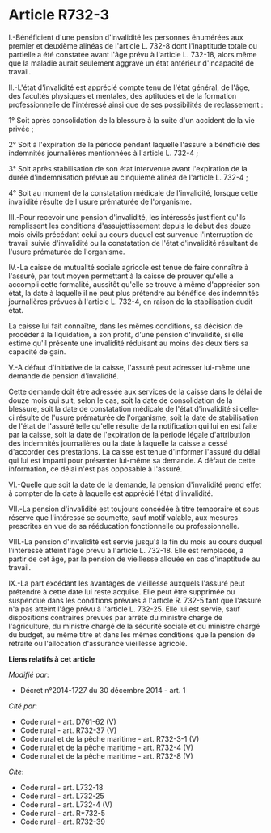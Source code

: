 # Article R732-3

I.-Bénéficient d'une pension d'invalidité les personnes énumérées aux premier et deuxième alinéas de l'article L. 732-8 dont
l'inaptitude totale ou partielle a été constatée avant l'âge prévu à l'article L. 732-18, alors même que la maladie aurait
seulement aggravé un état antérieur d'incapacité de travail. 

II.-L'état d'invalidité est apprécié compte tenu de l'état général, de l'âge, des facultés physiques et mentales, des
aptitudes et de la formation professionnelle de l'intéressé ainsi que de ses possibilités de reclassement : 

1° Soit après consolidation de la blessure à la suite d'un accident de la vie privée ; 

2° Soit à l'expiration de la période pendant laquelle l'assuré a bénéficié des indemnités journalières mentionnées à
l'article L. 732-4 ; 

3° Soit après stabilisation de son état intervenue avant l'expiration de la durée d'indemnisation prévue au cinquième alinéa
de l'article L. 732-4 ; 

4° Soit au moment de la constatation médicale de l'invalidité, lorsque cette invalidité résulte de l'usure prématurée de
l'organisme. 

III.-Pour recevoir une pension d'invalidité, les intéressés justifient qu'ils remplissent les conditions d'assujettissement
depuis le début des douze mois civils précédant celui au cours duquel est survenue l'interruption de travail suivie
d'invalidité ou la constatation de l'état d'invalidité résultant de l'usure prématurée de l'organisme. 

IV.-La caisse de mutualité sociale agricole est tenue de faire connaître à l'assuré, par tout moyen permettant à la caisse de
prouver qu'elle a accompli cette formalité, aussitôt qu'elle se trouve à même d'apprécier son état, la date à laquelle il ne
peut plus prétendre au bénéfice des indemnités journalières prévues à l'article L. 732-4, en raison de la stabilisation dudit
état. 

La caisse lui fait connaître, dans les mêmes conditions, sa décision de procéder à la liquidation, à son profit, d'une
pension d'invalidité, si elle estime qu'il présente une invalidité réduisant au moins des deux tiers sa capacité de gain. 

V.-A défaut d'initiative de la caisse, l'assuré peut adresser lui-même une demande de pension d'invalidité. 

Cette demande doit être adressée aux services de la caisse dans le délai de douze mois qui suit, selon le cas, soit la date
de consolidation de la blessure, soit la date de constatation médicale de l'état d'invalidité si celle-ci résulte de l'usure
prématurée de l'organisme, soit la date de stabilisation de l'état de l'assuré telle qu'elle résulte de la notification qui
lui en est faite par la caisse, soit la date de l'expiration de la période légale d'attribution des indemnités journalières
ou la date à laquelle la caisse a cessé d'accorder ces prestations. La caisse est tenue d'informer l'assuré du délai qui lui
est imparti pour présenter lui-même sa demande. A défaut de cette information, ce délai n'est pas opposable à l'assuré. 

VI.-Quelle que soit la date de la demande, la pension d'invalidité prend effet à compter de la date à laquelle est apprécié
l'état d'invalidité. 

VII.-La pension d'invalidité est toujours concédée à titre temporaire et sous réserve que l'intéressé se soumette, sauf motif
valable, aux mesures prescrites en vue de sa rééducation fonctionnelle ou professionnelle. 

VIII.-La pension d'invalidité est servie jusqu'à la fin du mois au cours duquel l'intéressé atteint l'âge prévu à l'article
L. 732-18. Elle est remplacée, à partir de cet âge, par la pension de vieillesse allouée en cas d'inaptitude au travail. 

IX.-La part excédant les avantages de vieillesse auxquels l'assuré peut prétendre à cette date lui reste acquise. Elle peut
être supprimée ou suspendue dans les conditions prévues à l'article R. 732-5 tant que l'assuré n'a pas atteint l'âge prévu à
l'article L. 732-25. Elle lui est servie, sauf dispositions contraires prévues par arrêté du ministre chargé de
l'agriculture, du ministre chargé de la sécurité sociale et du ministre chargé du budget, au même titre et dans les mêmes
conditions que la pension de retraite ou l'allocation d'assurance vieillesse agricole.

**Liens relatifs à cet article**

_Modifié par_:

  - Décret n°2014-1727 du 30 décembre 2014 - art. 1

_Cité par_:

  - Code rural - art. D761-62 (V)
  - Code rural - art. R732-37 (V)
  - Code rural et de la pêche maritime - art. R732-3-1 (V)
  - Code rural et de la pêche maritime - art. R732-4 (V)
  - Code rural et de la pêche maritime - art. R732-8 (V)

_Cite_:

  - Code rural - art. L732-18
  - Code rural - art. L732-25
  - Code rural - art. L732-4 (V)
  - Code rural - art. R*732-5
  - Code rural - art. R732-39
